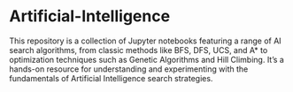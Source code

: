 # Artificial-Intelligence
This repository is a collection of Jupyter notebooks featuring a range of AI search algorithms, from classic methods like BFS, DFS, UCS, and A* to optimization techniques such as Genetic Algorithms and Hill Climbing. It’s a hands-on resource for understanding and experimenting with the fundamentals of Artificial Intelligence search strategies.

